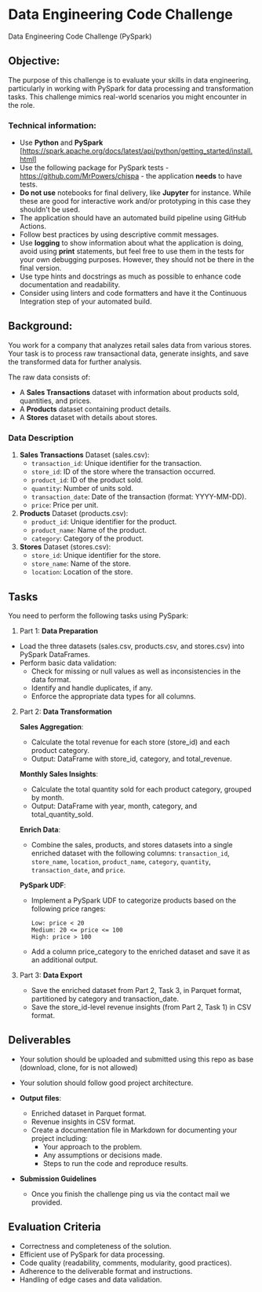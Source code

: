 # Data Engineering Code Challenge
Data Engineering Code Challenge (PySpark)

## Objective:
The purpose of this challenge is to evaluate your skills in data engineering, particularly in working with PySpark for data processing and transformation tasks. This challenge mimics real-world scenarios you might encounter in the role.

### Technical information:
- Use **Python** and **PySpark** [https://spark.apache.org/docs/latest/api/python/getting_started/install.html]
- Use the following package for PySpark tests - https://github.com/MrPowers/chispa - the application **needs** to have tests.
- **Do not use** notebooks for final delivery, like **Jupyter** for instance. While these are good for interactive work and/or prototyping in this case they shouldn't be used.
- The application should have an automated build pipeline using GitHub Actions.
- Follow best practices by using descriptive commit messages.
- Use **logging** to show information about what the application is doing, avoid using **print** statements, but feel free to use them in the tests for your own debugging purposes. However, they should not be there in the final version.
- Use type hints and docstrings as much as possible to enhance code documentation and readability.
- Consider using linters and code formatters and have it the Continuous Integration step of your automated build.

## Background:
You work for a company that analyzes retail sales data from various stores. Your task is to process raw transactional data, generate insights, and save the transformed data for further analysis.

The raw data consists of:
- A **Sales Transactions** dataset with information about products sold, quantities, and prices.
- A **Products** dataset containing product details.
- A **Stores** dataset with details about stores.

### Data Description
1. **Sales Transactions** Dataset (sales.csv):
    - ```transaction_id```: Unique identifier for the transaction.
    - ```store_id```: ID of the store where the transaction occurred.
    - ```product_id```: ID of the product sold.
    - ```quantity```: Number of units sold.
    - ```transaction_date```: Date of the transaction (format: YYYY-MM-DD).
    - ```price```: Price per unit.
2. **Products** Dataset (products.csv):
    - ```product_id```: Unique identifier for the product.
    - ```product_name```: Name of the product.
    - ```category```: Category of the product.
3. **Stores** Dataset (stores.csv):
    - ```store_id```: Unique identifier for the store.
    - ```store_name```: Name of the store.
    - ```location```: Location of the store.

## Tasks
You need to perform the following tasks using PySpark:
1. Part 1: **Data Preparation**
- Load the three datasets (sales.csv, products.csv, and stores.csv) into PySpark DataFrames.
- Perform basic data validation:
    - Check for missing or null values as well as inconsistencies in the data format.
    - Identify and handle duplicates, if any.
    - Enforce the appropriate data types for all columns.

2. Part 2: **Data Transformation**

    **Sales Aggregation**:
    - Calculate the total revenue for each store (store_id) and each product category.
    - Output: DataFrame with store_id, category, and total_revenue.

    **Monthly Sales Insights**:
    - Calculate the total quantity sold for each product category, grouped by month.
    - Output: DataFrame with year, month, category, and total_quantity_sold.

    **Enrich Data**:
    - Combine the sales, products, and stores datasets into a single enriched dataset with the following columns:
```transaction_id```, ```store_name```, ```location```, ```product_name```, ```category```, ``quantity``, ``transaction_date``, and ```price```.

    **PySpark UDF**:
    - Implement a PySpark UDF to categorize products based on the following price ranges:

        ```
        Low: price < 20
        Medium: 20 <= price <= 100
        High: price > 100
        ```

    - Add a column price_category to the enriched dataset and save it as an additional output.



3. Part 3: **Data Export**
    - Save the enriched dataset from Part 2, Task 3, in Parquet format, partitioned by category and transaction_date.
    - Save the store_id-level revenue insights (from Part 2, Task 1) in CSV format.

    
## Deliverables
- Your solution should be uploaded and submitted using this repo as base (download, clone, for is not allowed)
- Your solution should follow good project architecture.

- **Output files**:
    - Enriched dataset in Parquet format.
    - Revenue insights in CSV format.
    - Create a documentation file in Markdown for documenting your project including:
        - Your approach to the problem.
        - Any assumptions or decisions made.
        - Steps to run the code and reproduce results.

- **Submission Guidelines**
    - Once you finish the challenge ping us via the contact mail we provided. 

## Evaluation Criteria
- Correctness and completeness of the solution.
- Efficient use of PySpark for data processing.
- Code quality (readability, comments, modularity, good practices).
- Adherence to the deliverable format and instructions.
- Handling of edge cases and data validation.

